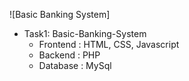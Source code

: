 

![Basic Banking System]

- Task1: Basic-Banking-System
  - Frontend : HTML, CSS, Javascript
  - Backend : PHP
  - Database : MySql
  

